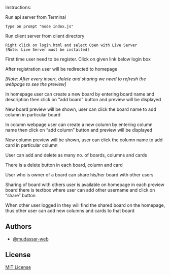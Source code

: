 Instructions:

Run api server from Terminal

    Type on prompt "node index.js"

Run client server from client directory
    
    Right click on login.html and select Open with Live Server
    [Note: Live Server must be installed]

First time user need to be register. Click on given link below login box

After registration user will be redirected to homepage

*[Note: After every insert, delete and sharing we need to refresh the webpage to see the preview]*

In homepage user can create a new board by entering board name and description then click on “add board” button and preview will be displayed

New board preview will be shown, user can click the board name to add column in particular board

In column webpage user can create a new column by entering column name then click on “add column” button and preview will be displayed

New column preview will be shown, user can click the column name to add card in particular column

User can add and delete as many no. of boards, columns and cards

There is a delete button in each board, column and card 

User who is owner of a board can share his/her board with other users

Sharing of board with others user is available on homepage in each preview board there is textbox where user can add other username and click on “share” button

When other user logged in they will find the shared board on the homepage, thus other user can add new columns and cards to that board

## Authors

- [@mudassar-web](https://github.com/mudassar-web)

## License

[MIT License](LICENSE)
